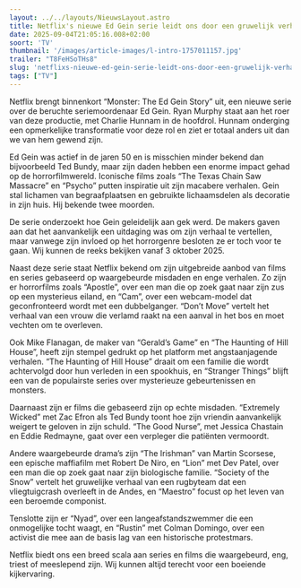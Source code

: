 ```yaml
---
layout: ../../layouts/NieuwsLayout.astro
title: Netflix's nieuwe Ed Gein serie leidt ons door een gruwelijk verhaal
date: 2025-09-04T21:05:16.008+02:00
soort: 'TV'
thumbnail: '/images/article-images/l-intro-1757011157.jpg'
trailer: "T8FeHSoTHs8"
slug: 'netflixs-nieuwe-ed-gein-serie-leidt-ons-door-een-gruwelijk-verhaal'
tags: ["TV"]
---
```


Netflix brengt binnenkort “Monster: The Ed Gein Story” uit, een nieuwe serie
over de beruchte seriemoordenaar Ed Gein. Ryan Murphy staat aan het roer van
deze productie, met Charlie Hunnam in de hoofdrol. Hunnam onderging een
opmerkelijke transformatie voor deze rol en ziet er totaal anders uit dan we van
hem gewend zijn.

Ed Gein was actief in de jaren 50 en is misschien minder bekend dan bijvoorbeeld
Ted Bundy, maar zijn daden hebben een enorme impact gehad op de
horrorfilmwereld. Iconische films zoals “The Texas Chain Saw Massacre” en
“Psycho” putten inspiratie uit zijn macabere verhalen. Gein stal lichamen van
begraafplaatsen en gebruikte lichaamsdelen als decoratie in zijn huis. Hij
bekende twee moorden.

De serie onderzoekt hoe Gein geleidelijk aan gek werd. De makers gaven aan dat
het aanvankelijk een uitdaging was om zijn verhaal te vertellen, maar vanwege
zijn invloed op het horrorgenre besloten ze er toch voor te gaan. Wij kunnen de
reeks bekijken vanaf 3 oktober 2025.

Naast deze serie staat Netflix bekend om zijn uitgebreide aanbod van films en
series gebaseerd op waargebeurde misdaden en enge verhalen. Zo zijn er
horrorfilms zoals “Apostle”, over een man die op zoek gaat naar zijn zus op een
mysterieus eiland, en “Cam”, over een webcam-model dat geconfronteerd wordt met
een dubbelganger. “Don’t Move” vertelt het verhaal van een vrouw die verlamd
raakt na een aanval in het bos en moet vechten om te overleven.

Ook Mike Flanagan, de maker van “Gerald’s Game” en “The Haunting of Hill House”,
heeft zijn stempel gedrukt op het platform met angstaanjagende verhalen. “The
Haunting of Hill House” draait om een familie die wordt achtervolgd door hun
verleden in een spookhuis, en “Stranger Things” blijft een van de populairste
series over mysterieuze gebeurtenissen en monsters.

Daarnaast zijn er films die gebaseerd zijn op echte misdaden. “Extremely Wicked”
met Zac Efron als Ted Bundy toont hoe zijn vriendin aanvankelijk weigert te
geloven in zijn schuld. “The Good Nurse”, met Jessica Chastain en Eddie
Redmayne, gaat over een verpleger die patiënten vermoordt.

Andere waargebeurde drama’s zijn “The Irishman” van Martin Scorsese, een epische
maffiafilm met Robert De Niro, en “Lion” met Dev Patel, over een man die op zoek
gaat naar zijn biologische familie. “Society of the Snow” vertelt het gruwelijke
verhaal van een rugbyteam dat een vliegtuigcrash overleeft in de Andes, en
“Maestro” focust op het leven van een beroemde componist.

Tenslotte zijn er “Nyad”, over een langeafstandszwemmer die een onmogelijke
tocht waagt, en “Rustin” met Colman Domingo, over een activist die mee aan de
basis lag van een historische protestmars.

Netflix biedt ons een breed scala aan series en films die waargebeurd, eng,
triest of meeslepend zijn. Wij kunnen altijd terecht voor een boeiende
kijkervaring.